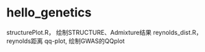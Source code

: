 hello_genetics
==============
structurePlot.R， 绘制STRUCTURE、Admixture结果
reynolds_dist.R， reynolds距离 
qq-plot, 绘制GWAS的QQplot
